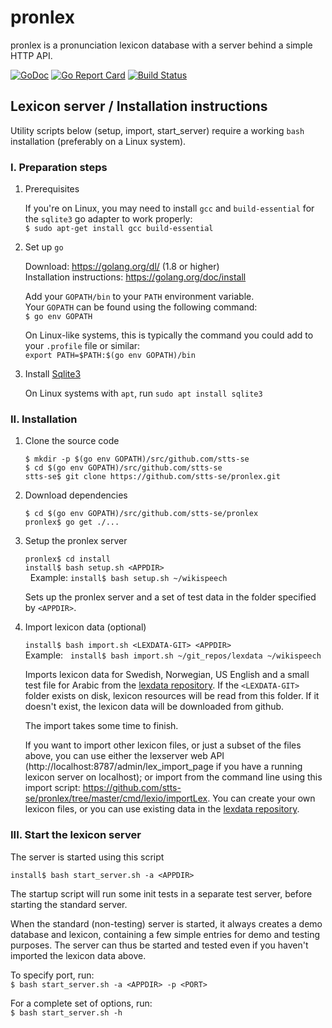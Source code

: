 # pronlex
pronlex is a pronunciation lexicon database with a server behind a simple HTTP API.

[![GoDoc](https://godoc.org/github.com/stts-se/pronlex?status.svg)](https://godoc.org/github.com/stts-se/pronlex)
[![Go Report Card](https://goreportcard.com/badge/github.com/stts-se/pronlex)](https://goreportcard.com/report/github.com/stts-se/pronlex) [![Build Status](https://travis-ci.org/stts-se/pronlex.svg?branch=master)](https://travis-ci.org/stts-se/pronlex)

## Lexicon server / Installation instructions

Utility scripts below (setup, import, start_server) require a working `bash` installation (preferably on a Linux system).

### I. Preparation steps

1. Prerequisites

     If you're on Linux, you may need to install `gcc` and `build-essential` for the `sqlite3` go adapter to work properly:   
     `$ sudo apt-get install gcc build-essential`

2. Set up `go`

     Download: https://golang.org/dl/ (1.8 or higher)   
     Installation instructions: https://golang.org/doc/install             
     
     Add your `GOPATH/bin` to your `PATH` environment variable.    
     Your `GOPATH` can be found using the following command:    
     `$ go env GOPATH`

     On Linux-like systems, this is typically the command you could add to your `.profile` file or similar:    
     `export PATH=$PATH:$(go env GOPATH)/bin`

3. Install [Sqlite3](https://www.sqlite.org/)

     On Linux systems with `apt`, run `sudo apt install sqlite3`



### II. Installation

1. Clone the source code

   `$ mkdir -p $(go env GOPATH)/src/github.com/stts-se`   
   `$ cd $(go env GOPATH)/src/github.com/stts-se`   
   `stts-se$ git clone https://github.com/stts-se/pronlex.git`


2. Download dependencies
   
   `$ cd $(go env GOPATH)/src/github.com/stts-se/pronlex`   
   `pronlex$ go get ./...`


3. Setup the pronlex server

   `pronlex$ cd install`   
   `install$ bash setup.sh <APPDIR>`   
   Example:
   `install$ bash setup.sh ~/wikispeech`

   Sets up the pronlex server and a set of test data in the folder specified by `<APPDIR>`.


4. Import lexicon data (optional)

   `install$ bash import.sh <LEXDATA-GIT> <APPDIR>`   
   Example:
   `install$ bash import.sh ~/git_repos/lexdata ~/wikispeech` 

   Imports lexicon data for Swedish, Norwegian, US English and a small test file for Arabic from the [lexdata repository](https://github.com/stts-se/lexdata).
If the `<LEXDATA-GIT>` folder exists on disk, lexicon resources will be read from this folder. If it doesn't exist, the lexicon data will be downloaded from github.

   The import takes some time to finish.
   
   If you want to import other lexicon files, or just a subset of the files above, you can use either the lexserver web API (http://localhost:8787/admin/lex_import_page if you have a running lexicon server on localhost); or import from the command line using this import script: https://github.com/stts-se/pronlex/tree/master/cmd/lexio/importLex. You can create your own lexicon files, or you can use existing data in the [lexdata repository](https://github.com/stts-se/lexdata).


### III. Start the lexicon server

The server is started using this script

`install$ bash start_server.sh -a <APPDIR>`

The startup script will run some init tests in a separate test server, before starting the standard server.

When the standard (non-testing) server is started, it always creates a demo database and lexicon, containing a few simple entries for demo and testing purposes. The server can thus be started and tested even if you haven't imported the lexicon data above.

To specify port, run:   
`$ bash start_server.sh -a <APPDIR> -p <PORT>`


For a complete set of options, run:  
`$ bash start_server.sh -h`




<!-- Wikimedia's installation instructions for Wikispeech: https://www.mediawiki.org/wiki/Extension:Wikispeech-->
